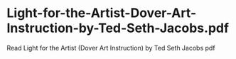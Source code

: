 # Light-for-the-Artist-Dover-Art-Instruction-by-Ted-Seth-Jacobs.pdf
Read Light for the Artist (Dover Art Instruction) by Ted Seth Jacobs pdf
